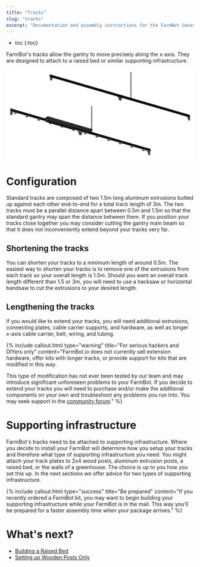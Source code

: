 ```yaml
---
title: "Tracks"
slug: "tracks"
excerpt: "Documentation and assembly instructions for the FarmBot Genesis tracks"
---
```


* toc
{:toc}

FarmBot's tracks allow the gantry to move precisely along the x-axis. They are designed to attach to a raised bed or similar supporting infrastructure.

![v1.3 Tracks.JPG](v1.3_Tracks.JPG)



# Configuration

Standard tracks are composed of two 1.5m long aluminum extrusions butted up against each other end-to-end for a total track length of 3m. The two tracks must be a parallel distance apart between 0.5m and 1.5m so that the standard gantry may span the distance between them. If you position your tracks close together you may consider cutting the gantry main beam so that it does not inconveniently extend beyond your tracks very far.

## Shortening the tracks
You can shorten your tracks to a minimum length of around 0.5m. The easiest way to shorten your tracks is to remove one of the extrusions from each track so your overall length is 1.5m. Should you want an overall track length different than 1.5 or 3m, you will need to use a hacksaw or horizontal bandsaw to cut the extrusions to your desired length.

## Lengthening the tracks
If you would like to extend your tracks, you will need additional extrusions, connecting plates, cable carrier supports, and hardware, as well as longer x-axis cable carrier, belt, wiring, and tubing.

{%
include callout.html
type="warning"
title="For serious hackers and DIYers only"
content="FarmBot.io does not currently sell extension hardware, offer kits with longer tracks, or provide support for kits that are modified in this way.

This type of modification has not ever been tested by our team and may introduce significant unforeseen problems to your FarmBot. If you decide to extend your tracks you will need to purchase and/or make the additional components on your own and troubleshoot any problems you run into. You may seek support in the [community forum](http://forum.farmbot.org)."
%}



# Supporting infrastructure

FarmBot's tracks need to be attached to supporting infrastructure. Where you decide to install your FarmBot will determine how you setup your tracks and therefore what type of supporting infrastructure you need. You might attach your track plates to 2x4 wood posts, aluminum extrusion posts, a raised bed, or the walls of a greenhouse. The choice is up to you how you set this up. In the next sections we offer advice for two types of supporting infrastructure.

{%
include callout.html
type="success"
title="Be prepared"
content="If you recently ordered a FarmBot kit, you may want to begin building your supporting infrastructure while your FarmBot is in the mail. This way you'll be prepared for a faster assembly time when your package arrives."
%}


# What's next?

 * [Building a Raised Bed](../FarmBot-Genesis-V1.3/tracks/building-a-raised-bed.md)
 * [Setting up Wooden Posts Only](../FarmBot-Genesis-V1.3/tracks/setting-up-wooden-posts-only.md)

